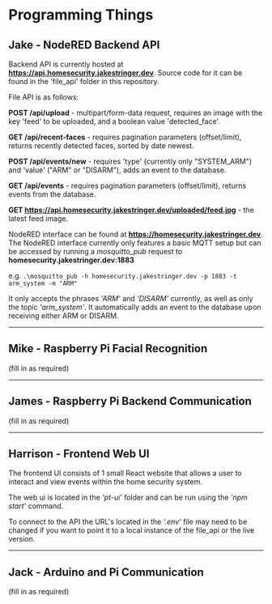 # Programming Things #

## Jake - NodeRED Backend API ##
Backend API is currently hosted at **https://api.homesecurity.jakestringer.dev**. Source code for it can be found in the 'file_api' folder in this repository.

File API is as follows:

**POST /api/upload** - multipart/form-data request, requires an image with the key 'feed' to be uploaded, and a boolean value 'detected_face'.

**GET /api/recent-faces** - requires pagination parameters (offset/limit), returns recently detected faces, sorted by date newest.

**POST /api/events/new** - requires 'type' (currently only "SYSTEM_ARM") and 'value' ("ARM" or "DISARM"), adds an event to the database.

**GET /api/events** - requires pagination parameters (offset/limit), returns events from the database.

**GET https://api.homesecurity.jakestringer.dev/uploaded/feed.jpg** - the latest feed image.


NodeRED interface can be found at **https://homesecurity.jakestringer.dev**.
The NodeRED interface currently only features a basic MQTT setup but can be accessed by running a *mosquitto_pub* request to **homesecurity.jakestringer.dev:1883**

e.g. `.\mosquitto_pub -h homesecurity.jakestringer.dev -p 1883 -t arm_system -m "ARM"`

It only accepts the phrases *'ARM'* and *'DISARM'* currently, as well as only the topic *'arm_system'*. It automatically adds an event to the database upon receiving either ARM or DISARM.

---

## Mike - Raspberry Pi Facial Recognition ##
(fill in as required)

---

## James - Raspberry Pi Backend Communication ##
(fill in as required)

---

## Harrison - Frontend Web UI ##
The frontend UI consists of 1 small React website that allows a user to interact and view events within the home security system.

The web ui is located in the *'pt-ui'* folder and can be run using the *'npm start'* command.

To connect to the API the URL's located in the *'.env'* file may need to be changed if you want to point it to a local instance of the file_api or the live version.

---

## Jack - Arduino and Pi Communication ##
(fill in as required)